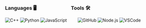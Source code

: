 ### &nbsp; Languages 🖥 &nbsp; &nbsp; &nbsp; &nbsp; &nbsp; &nbsp; &nbsp; &nbsp; &nbsp; &nbsp; &nbsp; &nbsp; &nbsp; &nbsp; Tools 🛠️
&nbsp; ![C++](https://img.shields.io/badge/-C++-000000?style=flat&logo=c%2B%2B) ![Python](https://img.shields.io/badge/-Python-000000?style=flat&logo=python) ![JavaScript](https://img.shields.io/badge/-JavaScript-000000?style=flat&logo=javascript) &nbsp; &nbsp; &nbsp; &nbsp; ![GitHub](https://img.shields.io/badge/-GitHub-000000?style=flat&logo=github&logoColor=FFFFFF) ![Node.js](https://img.shields.io/badge/-Bash-000000?style=flat&logo=gnu%20bash) ![VSCode](https://img.shields.io/badge/-VSCode-000000?style=flat&logo=visual-studio-code&logoColor=007acc)
